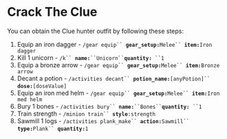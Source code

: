 # Crack The Clue

You can obtain the Clue hunter outfit by following these steps:

1. Equip an iron dagger - `/gear equip`` `**`gear_setup:`**`Melee`` `**`item:`**`Iron dagger`
2. Kill 1 unicorn - `/k`` `**`name:`**` ``Unicorn`` `**`quantity:`**` ``1`
3. Equip a bronze arrow - `/gear equip`` `**`gear_setup:`**`Melee`` `**`item:`**`Bronze arrow`
4. Decant a potion - `/activities decant`` `**`potion_name:`**`[anyPotion]`` `**`dose:`**`[doseValue]`
5. Equip an iron med helm - `/gear equip`` `**`gear_setup:`**`Melee`` `**`item:`**`Iron med helm`
6. Bury 1 bones - `/activities bury`` `**`name:`**` ``Bones`` `**`quantity:`**` ``1`
7. Train strength - `/minion train`` `**`style`**`:strength`
8. Sawmill 1 logs - `/activities plank_make`` `**`action:`**`Sawmill`` `**`type:`**`Plank`` `**`quantity:`**`1`
